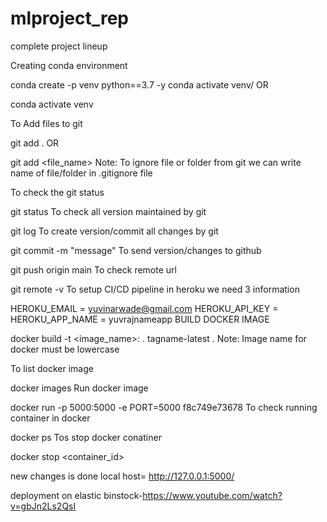 # mlproject_rep
complete project lineup 


Creating conda environment

conda create -p venv python==3.7 -y
conda activate venv/
OR

conda activate venv

To Add files to git

git add .
OR

git add <file_name>
Note: To ignore file or folder from git we can write name of file/folder in .gitignore file

To check the git status

git status
To check all version maintained by git

git log
To create version/commit all changes by git

git commit -m "message"
To send version/changes to github

git push origin main
To check remote url

git remote -v
To setup CI/CD pipeline in heroku we need 3 information

HEROKU_EMAIL = yuvinarwade@gmail.com
HEROKU_API_KEY =
HEROKU_APP_NAME = yuvrajnameapp
BUILD DOCKER IMAGE

docker build -t <image_name>:<tagname> .
tagname-latest .
Note: Image name for docker must be lowercase

To list docker image

docker images
Run docker image

docker run -p 5000:5000 -e PORT=5000 f8c749e73678
To check running container in docker

docker ps
Tos stop docker conatiner

docker stop <container_id>

new changes is done 
local host= http://127.0.0.1:5000/

deployment on elastic binstock-https://www.youtube.com/watch?v=gbJn2Ls2QsI
